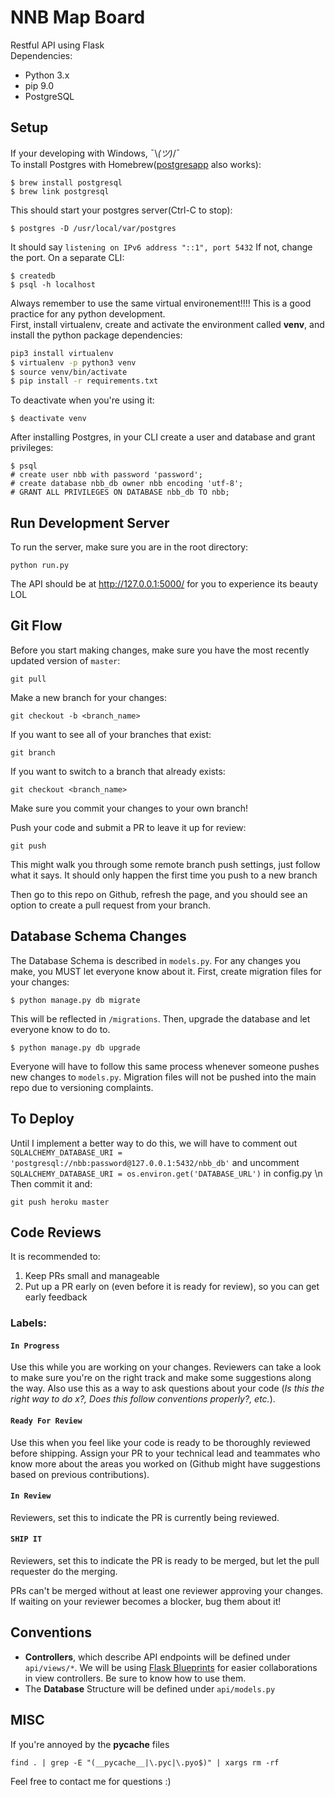 # NNB Map Board 

Restful API using Flask <br>
Dependencies:
- Python 3.x
- pip 9.0
- PostgreSQL 

## Setup 
If your developing with Windows, ¯\\_(ツ)_/¯ <br>
To install Postgres with Homebrew([postgresapp](http://postgresapp.com/) also works):
```
$ brew install postgresql
$ brew link postgresql
```
This should start your postgres server(Ctrl-C to stop):
```
$ postgres -D /usr/local/var/postgres
```
It should say ```listening on IPv6 address "::1", port 5432``` If not, change the port. On a separate CLI:
```
$ createdb
$ psql -h localhost
```
Always remember to use the same virtual environement!!!! This is a good practice for any python development. <br>
First, install virtualenv, create and activate the environment called **venv**, and install the python package dependencies:
```bash
pip3 install virtualenv
$ virtualenv -p python3 venv
$ source venv/bin/activate
$ pip install -r requirements.txt
```
To deactivate when you're using it:
```
$ deactivate venv
```
After installing Postgres, in your CLI create a user and database and grant privileges:
```
$ psql
# create user nbb with password 'password';
# create database nbb_db owner nbb encoding 'utf-8';
# GRANT ALL PRIVILEGES ON DATABASE nbb_db TO nbb;
```


## Run Development Server
To run the server, make sure you are in the root directory:
```
python run.py
```

The API should be at http://127.0.0.1:5000/ for you to experience its beauty LOL 

## Git Flow 
Before you start making changes, make sure you have the most recently updated version of `master`:
```
git pull
```

Make a new branch for your changes:
```
git checkout -b <branch_name>
```

If you want to see all of your branches that exist:
```
git branch
```

If you want to switch to a branch that already exists:
```
git checkout <branch_name>
```

Make sure you commit your changes to your own branch! 

Push your code and submit a PR to leave it up for review:
```
git push
```
This might walk you through some remote branch push settings, just follow what it says. It should only happen the first time you push to a new branch

Then go to this repo on Github, refresh the page, and you should see an option to create a pull request from your branch.
## Database Schema Changes
The Database Schema is described in ```models.py```. For any changes you make, you MUST let everyone know about it. First, create migration files for your changes:
```
$ python manage.py db migrate 
```
This will be reflected in ```/migrations```. Then, upgrade the database and let everyone know to do to.
```
$ python manage.py db upgrade
```
Everyone will have to follow this same process whenever someone pushes new changes to ```models.py```. Migration files will not be pushed into the main repo due to versioning complaints.
## To Deploy
Until I implement a better way to do this, we will have to comment out ```SQLALCHEMY_DATABASE_URI = 'postgresql://nbb:password@127.0.0.1:5432/nbb_db'``` and uncomment ```SQLALCHEMY_DATABASE_URI = os.environ.get('DATABASE_URL')``` in config.py \n
Then commit it and: 
```
git push heroku master
```

## Code Reviews
It is recommended to:
1) Keep PRs small and manageable
2) Put up a PR early on (even before it is ready for review), so you can get early feedback

### Labels:
#### `In Progress` 
Use this while you are working on your changes. Reviewers can take a look to make sure you're on the right track and make some suggestions along the way. Also use this as a way to ask questions about your code (_Is this the right way to do x?, Does this follow conventions properly?, etc._).

#### `Ready For Review`
Use this when you feel like your code is ready to be thoroughly reviewed before shipping. Assign your PR to your technical lead and teammates who know more about the areas you worked on (Github might have suggestions based on previous contributions).

#### `In Review`
Reviewers, set this to indicate the PR is currently being reviewed.

#### `SHIP IT`
Reviewers, set this to indicate the PR is ready to be merged, but let the pull requester do the merging.

PRs can't be merged without at least one reviewer approving your changes. If waiting on your reviewer becomes a blocker, bug them about it!

## Conventions
- **Controllers**, which describe API endpoints will be defined under ``api/views/*``. We will be using [Flask Blueprints](http://flask.pocoo.org/docs/0.12/blueprints/) for easier collaborations in view controllers. Be sure to know how to use them. <br>
- The **Database** Structure will be defined under ``api/models.py``

## MISC

If you're annoyed by the __pycache__ files 
```
find . | grep -E "(__pycache__|\.pyc|\.pyo$)" | xargs rm -rf
```

Feel free to contact me for questions :) 
